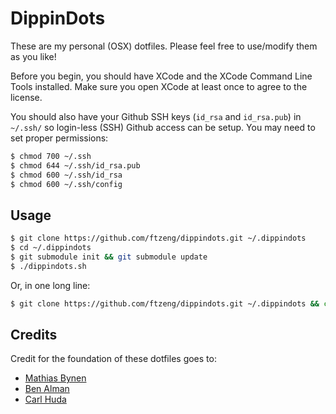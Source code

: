 # DippinDots

These are my personal (OSX) dotfiles. Please feel free to use/modify them as
you like!

Before you begin, you should have XCode and the XCode Command Line Tools
installed. Make sure you open XCode at least once to agree to the
license.

You should also have your Github SSH keys (`id_rsa` and `id_rsa.pub`) in
`~/.ssh/` so login-less (SSH) Github access can be setup. You may need
to set proper permissions:
```bash
$ chmod 700 ~/.ssh
$ chmod 644 ~/.ssh/id_rsa.pub
$ chmod 600 ~/.ssh/id_rsa
$ chmod 600 ~/.ssh/config
```

## Usage ##
``` bash
$ git clone https://github.com/ftzeng/dippindots.git ~/.dippindots
$ cd ~/.dippindots
$ git submodule init && git submodule update
$ ./dippindots.sh
```

Or, in one long line:
``` bash
$ git clone https://github.com/ftzeng/dippindots.git ~/.dippindots && cd ~/.dippindots && git submodule init && git submodule update && ./dippindots.sh
```

## Credits ##
Credit for the foundation of these dotfiles goes to:
* [Mathias Bynen](http://mths.be/dotfiles)
* [Ben Alman](https://github.com/cowboy/dotfiles)
* [Carl Huda](https://github.com/carlhuda/janus)
